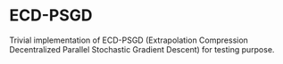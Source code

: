 # ECD-PSGD
Trivial implementation of ECD-PSGD (Extrapolation Compression Decentralized Parallel Stochastic Gradient Descent) for testing purpose.
